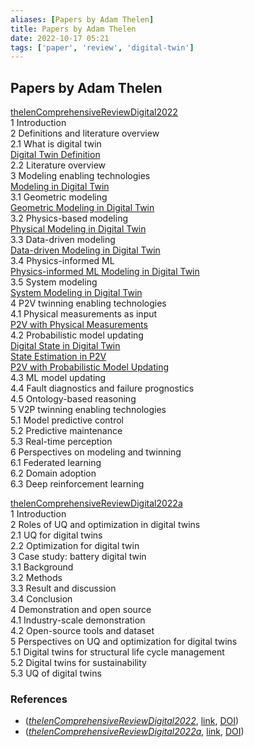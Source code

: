 ```yaml
---
aliases: [Papers by Adam Thelen]
title: Papers by Adam Thelen
date: 2022-10-17 05:21
tags: ['paper', 'review', 'digital-twin']
---
```


## Papers by Adam Thelen

[thelenComprehensiveReviewDigital2022](../zotero/thelenComprehensiveReviewDigital2022.md)  
1 Introduction  
2 Definitions and literature overview  
2.1 What is digital twin  
[Digital Twin Definition](../digital-twin/definition-DT.md)  
2.2 Literature overview  
3 Modeling enabling technologies  
[Modeling in Digital Twin](../DT-modeling/DT-modeling.md)  
3.1 Geometric modeling  
[Geometric Modeling in Digital Twin](../DT-modeling/DT-modeling-geometric.md)  
3.2 Physics-based modeling  
[Physical Modeling in Digital Twin](../DT-modeling/DT-modeling-physic.md)  
3.3 Data-driven modeling  
[Data-driven Modeling in Digital Twin](../DT-modeling/DT-modeling-data-driven.md)  
3.4 Physics-informed ML  
[Physics-informed ML Modeling in Digital Twin](../DT-modeling/DT-modeling-physic-informed-ML.md)  
3.5 System modeling  
[System Modeling in Digital Twin](../DT-modeling/DT-modeling-system.md)  
4 P2V twinning enabling technologies  
4.1 Physical measurements as input  
[P2V with Physical Measurements](../DT-P2V/p2v-physical.md)  
4.2 Probabilistic model updating  
[Digital State in Digital Twin](../DT-P2V/digital-state.md)  
[State Estimation in P2V](../DT-P2V/state-estimation.md)  
[P2V with Probabilistic Model Updating](../DT-P2V/state-estimation.md)  
4.3 ML model updating  
4.4 Fault diagnostics and failure prognostics  
4.5 Ontology-based reasoning  
5 V2P twinning enabling technologies  
5.1 Model predictive control  
5.2 Predictive maintenance  
5.3 Real-time perception  
6 Perspectives on modeling and twinning  
6.1 Federated learning  
6.2 Domain adoption  
6.3 Deep reinforcement learning

[thelenComprehensiveReviewDigital2022a](../zotero/thelenComprehensiveReviewDigital2022a.md)  
1 Introduction  
2 Roles of UQ and optimization in digital twins  
2.1 UQ for digital twins  
2.2 Optimization for digital twin  
3 Case study: battery digital twin  
3.1 Background  
3.2 Methods  
3.3 Result and discussion  
3.4 Conclusion  
4 Demonstration and open source  
4.1 Industry-scale demonstration  
4.2 Open-source tools and dataset  
5 Perspectives on UQ and optimization for digital twins  
5.1 Digital twins for structural life cycle management  
5.2 Digital twins for sustainability  
5.3 UQ of digital twins

### References

- (_[thelenComprehensiveReviewDigital2022](zotero://select/library/items/FXSERGFX)_, [link](http://arxiv.org/abs/2208.14197), [DOI](https://doi.org/10.48550/arXiv.2208.14197))
- (_[thelenComprehensiveReviewDigital2022a](zotero://select/library/items/JUH72N9A)_, [link](http://arxiv.org/abs/2208.12904), [DOI](https://doi.org/10.48550/arXiv.2208.12904))
